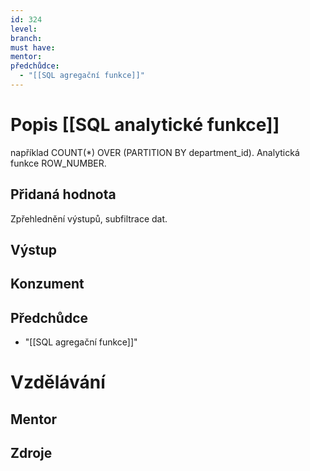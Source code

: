 ```yaml
---
id: 324
level: 
branch: 
must have: 
mentor: 
předchůdce: 
  - "[[SQL agregační funkce]]"
---
```



# Popis [[SQL analytické funkce]]
například COUNT(*) OVER (PARTITION BY department_id). Analytická funkce ROW_NUMBER.

## Přidaná hodnota
Zpřehlednění výstupů, subfiltrace dat.

## Výstup


## Konzument


## Předchůdce

  - "[[SQL agregační funkce]]"

# Vzdělávání


## Mentor


## Zdroje